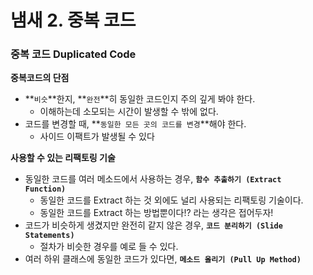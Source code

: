 # 냄새 2. 중복 코드

### 중복 코드 Duplicated Code

**중복코드의 단점**

- **`비슷`**한지, **`완전`**히 동일한 코드인지 주의 깊게 봐야 한다.
    - 이해하는데 소모되는 시간이 발생할 수 밖에 없다.
- 코드를 변경할 때, **`동일한 모든 곳의 코드를 변경`**해야 한다.
    - 사이드 이팩트가 발생될 수 있다

**사용할 수 있는 리팩토링 기술**

- 동일한 코드를 여러 메소드에서 사용하는 경우, **`함수 추출하기 (Extract Function)`**
    - 동일한 코드를 Extract 하는 것 외에도 널리 사용되는 리팩토링 기술이다.
    - 동일한 코드를 Extract 하는 방법뿐이다!? 라는 생각은 접어두자!
- 코드가 비슷하게 생겼지만 완전히 같지 않은 경우, **`코드 분리하기 (Slide Statements)`**
    - 절차가 비슷한 경우를 예로 들 수 있다.
- 여러 하위 클래스에 동일한 코드가 있다면, **`메소드 올리기 (Pull Up Method)`**
